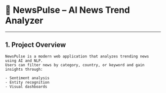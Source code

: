 # 📰 NewsPulse – AI News Trend Analyzer

---

## 1. Project Overview
```text
NewsPulse is a modern web application that analyzes trending news using AI and NLP.
Users can filter news by category, country, or keyword and gain insights through:

- Sentiment analysis
- Entity recognition
- Visual dashboards
